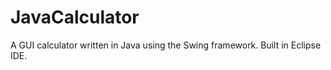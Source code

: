 # JavaCalculator

A GUI calculator written in Java using the Swing framework. Built in Eclipse IDE. 
